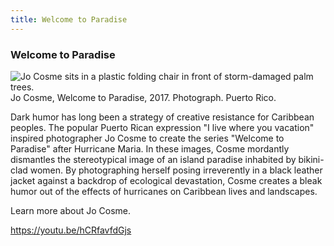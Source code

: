 ```yaml
---
title: Welcome to Paradise
---
```


### Welcome to Paradise

![Jo Cosme sits in a plastic folding chair in front of storm-damaged palm trees.](assets/images/cosme-j_2017_welcome-paradise_02.jpg)
Jo Cosme, Welcome to Paradise, 2017. Photograph. Puerto Rico.


Dark humor has long been a strategy of creative resistance for Caribbean peoples. The popular Puerto Rican expression "I live where you vacation" inspired photographer Jo Cosme to create the series "Welcome to Paradise" after Hurricane Maria. In these images, Cosme mordantly dismantles the stereotypical image of an island paradise inhabited by bikini-clad women.  By photographing herself posing irreverently in a black leather jacket against a backdrop of ecological devastation, Cosme creates a bleak humor out of the effects of hurricanes on Caribbean lives and landscapes. 

Learn more about Jo Cosme.


https://youtu.be/hCRfavfdGjs

<a href="reclamation.html" class="button-left"></a>
<a href="against-disposability.html" class="button-right"></a>